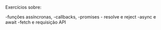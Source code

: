 Exercícios sobre: 

-funções assíncronas, 
-callbacks, 
-promises - resolve e reject
-async e await
-fetch e requisição API
